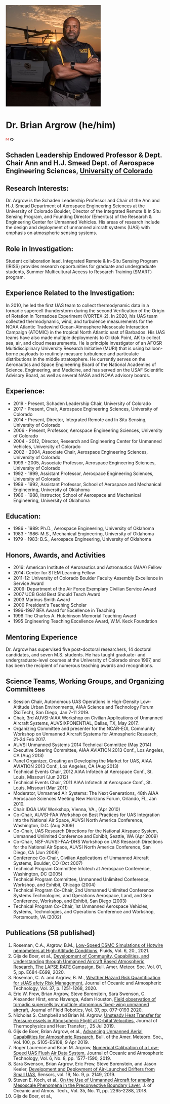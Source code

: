 ![image](./../img/team/argrow.jpg)
# Dr. Brian Argrow (he/him)

<i class="fab fa-github"></i>
<i class="fab fa-twitter"></i>

[<img src="./../img/gmail.png" width="2%" height="2%">](mailto:brian.argrow@colorado.edu)
[<img src="./../img/github.png" width="2%" height="2%">](https://github.com/bargrow)

## Schaden Leadership Endowed Professor & Dept. Chair Ann and H.J. Smead Dept. of Aerospace Engineering Sciences, [University of Colorado](https://www.colorado.edu/aerospace/brian-argrow)

## Research Interests:
Dr. Argrow is the Schaden Leadership Professor and Chair of the Ann and H.J. Smead Department of Aerospace Engineering Sciences at the University of Colorado Boulder, Director of the Integrated Remote & In Situ Sensing Program, and Founding Director (Emeritus) of the Research & Engineering Center for Unmanned Vehicles. His areas of research include the design and deployment of unmanned aircraft systems (UAS) with emphasis on atmospheric sensing systems. 

## Role in Investigation:
Student collaboration lead.  Integrated Remote & In-Situ Sensing Program (IRISS) provides research opportunities for graduate and undergraduate students, Summer Multicultural Access to Research Training (SMART) program.

## Experience Related to the Investigation:
In 2010, he led the first UAS team to collect thermodynamic data in a tornadic supercell thunderstorm during the second Verification of the Origin of Rotation in Tornadoes Experiment (VORTEX-2). In 2020, his UAS team collected thermodynamic, wind, and turbulence measurements for the NOAA Atlantic Tradewind Ocean-Atmosphere Mesoscale Interaction Campaign (ATOMIC) in the tropical North Atlantic east of Barbados. His UAS teams have also made multiple deployments to Oliktok Point, AK to collect sea, air, and cloud measurements. He is principle investigator of an AFOSR Multidisciplinary University Research Initiative (MURI) that is using balloon-borne payloads to routinely measure turbulence and particulate distributions in the middle stratosphere. He currently serves on the Aeronautics and Space Engineering Board of the National Academies of Science, Engineering, and Medicine, and has served on the USAF Scientific Advisory Board, as well as several NASA and NOAA advisory boards.

## Experience:
- 2019 - Present, Schaden Leadership Chair, University of Colorado
- 2017 - Present, Chair, Aerospace Engineering Sciences, University of Colorado
- 2014 - Present, Director, Integrated Remote and In Situ Sensing, University of Colorado
- 2006 - Present, Professor, Aerospace Engineering Sciences, University of Colorado
- 2004 - 2012, Director, Research and Engineering Center for Unmanned Vehicles, University of Colorado
- 2002 - 2004, Associate Chair, Aerospace Engineering Sciences, University of Colorado
- 1999 - 2005, Associate Professor, Aerospace Engineering Sciences, University of Colorado
- 1992 - 1999, Assistant Professor, Aerospace Engineering Sciences, University of Colorado
- 1989 - 1992, Assistant Professor, School of Aerospace and Mechanical Engineering, University of Oklahoma
- 1986 - 1988, Instructor, School of Aerospace and Mechanical Engineering, University of Oklahoma

## Education:
- 1986 - 1989: Ph.D., Aerospace Engineering, University of Oklahoma
- 1983 - 1986: M.S., Mechanical Engineering, University of Oklahoma
- 1979 - 1983: B.S., Aerospace Engineering, University of Oklahoma

## Honors, Awards, and Activities
- 2016:	 American Institute of Aeronautics and Astronautics (AIAA) Fellow
- 2014:	 Center for STEM Learning Fellow
- 2011-12:   University of Colorado Boulder Faculty Assembly Excellence in Service Award
- 2009: 	Department of the Air Force Exemplary Civilian Service Award
- 2007 UCB Gold Best Should Teach Award
- 2003 Marinus Smith Award
- 2000 President's Teaching Scholar
- 1996-1997 BFA Award for Excellence in Teaching 
- 1996 The Charles A. Hutchinson Memorial Teaching Award
- 1995 Engineering Teaching Excellence Award, W.M. Keck Foundation

## Mentoring Experience
Dr. Argrow has supervised five post-doctoral researchers, 14 doctoral candidates, and seven M.S. students.  He has taught graduate- and undergraduate-level courses at the University of Colorado since 1997, and has been the recipient of numerous teaching awards and recognitions.

## Science Teams, Working Groups, and Organizing Committees
- Session Chair, Autonomous UAS Operations in High-Density Low-Altitude Urban Environments, AIAA Science and Technology Forum (SciTech), San Diego, Jan 7-11 2019.
- Chair, 3rd AUVSI-AIAA Workshop on Civilian Applications of Unmanned Aircraft Systems, AUVSIXPONENTIAL, Dallas, TX, May 2017.
- Organizing Committee and presenter for the NCAR-EOL Community Workshop on Unmanned Aircraft Systems for Atmospheric Research, 21-24 Feb 2017.
- AUVSI Unmanned Systems 2014 Technical Committee (May 2014)
- Executive Steering Committee, AIAA AVIATION 2013 Conf., Los Angeles, CA (Aug 2013)
- Panel Organizer, Creating an Developing the Market for UAS, AIAA AVIATION 2013 Conf., Los Angeles, CA (Aug 2013)
- Technical Events Chair, 2012 AIAA Infotech at Aerospace Conf., St. Louis, Missouri (Jun 2012)
- Technical Events Chair, 2011 AIAA Infotech at Aerospace Conf., St. Louis, Missouri (Mar 2011)
- Moderator, Unmanned Air Systems: The Next Generations, 48th AIAA Aerospace Sciences Meeting New Horizons Forum, Orlando, FL, Jan 2010.
- Chair IDGA UAV Workshop, Vienna, VA., (Apr 2010)
- Co-Chair, AUVSI-FAA Workshop on Best Practices for UAS Integration into the National Air Space, AUVSI North America Conference, Washington, D.C. (Aug 2009)
- Co-Chair, UAS Research Directions for the National Airspace System, Unmanned Unlimited Conference and Exhibit, Seattle, WA (Apr 2009)
- Co-Chair, NSF-AUVSI-FAA-DHS Workshop on UAS Research Directions for the National Air Space, AUVSI North America Conference, San Diego, CA (Jun 2008)
- Conference Co-Chair, Civilian Applications of Unmanned Aircraft Systems, Boulder, CO (Oct 2007)
- Technical Program Committee Infotech at Aerospace Conference, Washington, DC (2005)
- Technical Program Committee, Unmanned Unlimited Conference, Workshop, and Exhibit, Chicago (2004)
- Technical Program Co-Chair, 2nd Unmanned Unlimited Conference Systems Technologies, and Operations Aerospace, Land, and Sea Conference, Workshop, and Exhibit, San Diego (2003)
- Technical Program Co-Chair, 1st Unmanned Aerospace Vehicles, Systems, Technologies, and Operations Conference and Workshop, Portsmouth, VA (2002)

## Publications (58 published)
1. Roseman, C.A., Argrow, B.M., [Low-Speed DSMC Simulations of Hotwire nemometers at High-Altitude Conditions](https://doi.org/10.3390/fluids6010020), Fluids, Vol. 6, 20., 2021.
1. Gijs de Boer, et al., [Development of Community, Capabilities, and Understanding through Unmanned Aircraft Based Atmospheric Research, The LAPSE RATE Campaign](https://doi.org/10.1175/BAMS-D-19-0050.1), Bull. Amer. Meteor. Soc. Vol. 01, 5, pp. E684-E699, 2020.
1. Roseman, C. A. and Argrow, B. M., [Weather Hazard Risk Quantification for sUAS afety Risk Management](https://doi.org/10.1175/JTECH-D-20-0009.1), Journal of Oceanic and Atmospheric Technology, Vol. 37, p. 1251-1268, 2020.
1. Eric W. Frew, Brian Argrow, Steve Borenstein, Sara Swenson, C. Alexander Hirst, enno Havenga, Adam Houston, [Field observation of tornadic supercells by multiple utonomous fixed-wing unmanned aircraft](https://doi.org/10.1002/rob.21947), Journal of Field Robotics, Vol. 37, pp. 077-0193 2020.
1. Nicholas S. Campbell and Brian M. Argrow, [Unsteady Heat Transfer for Pressure essels in Atmospheric Flight at Orbital Velocities](https://doi.org/10.2514/1.T5767), Journal of Thermophysics and Heat Transfer; , 25 Jul 2019.
1. Gijs de Boer, Brian Argrow, et al., [Advancing Unmanned Aerial Capabilities for Atmospheric Research](https://doi.org/10.1175/BAMS-D-18-0254.1), Bull. of the Amer. Meteoro. Soc., Vol. 100, p. S105-ES108; 9 Apr 2019.
1. Roger Laurence and Brian M. Argrow, [Numerical Calibration of a Low-Speed UAS Flush Air Data System](https://doi.org/10.1175/JTECH-D-18-0208.1), Journal of Oceanic and Atmospheric Technology, Vol. 6, No. 8, pp. 1577-1590, 2019.
1. Sara Swenson, Brian Argrow, Eric Frew, Steve Borenstein, and Jason Keeler, [Development and Deployment of Air-Launched Drifters from Small UAS](https://doi.org/10.3390/s19092149), Sensors, vol. 19, No. 9, p. 2149, 2019.
1. Steven E. Koch, et al., [On the Use of Unmanned Aircraft for ampling Mesoscale Phenomena in the Preconvective Boundary Layer](https://doi.org/10.1175/JTECH-D-18-0101.1), J. of Oceanic and Atmos. Tech., Vol. 35, No. 11, pp. 2265-2288, 2018.
1. Gijs de Boer, et al., 


